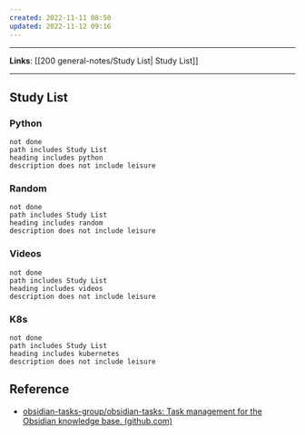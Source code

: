 ```yaml
---
created: 2022-11-11 08:50
updated: 2022-11-12 09:16
---
```

---
**Links**: [[200 general-notes/Study List| Study List]]

---
## Study List
### Python
```tasks
not done
path includes Study List
heading includes python
description does not include leisure
```

### Random
```tasks
not done
path includes Study List
heading includes random
description does not include leisure
```

### Videos
```tasks
not done
path includes Study List
heading includes videos
description does not include leisure
```

### K8s
```tasks
not done
path includes Study List
heading includes kubernetes
description does not include leisure
```

## Reference
- [obsidian-tasks-group/obsidian-tasks: Task management for the Obsidian knowledge base. (github.com)](https://github.com/obsidian-tasks-group/obsidian-tasks)
